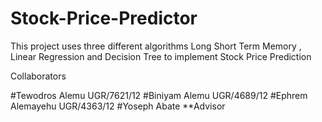 ﻿# Stock-Price-Predictor
 This project uses three different algorithms Long Short Term Memory , Linear Regression and Decision Tree to implement Stock Price Prediction
 
 Collaborators
 
 ﻿#Tewodros Alemu   UGR/7621/12
 ﻿#Biniyam Alemu    UGR/4689/12
 ﻿#Ephrem Alemayehu UGR/4363/12
 ﻿#Yoseph Abate     **Advisor
